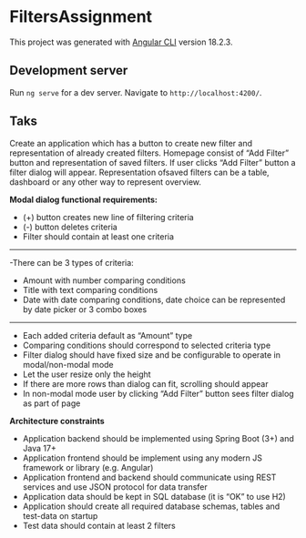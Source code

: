 # FiltersAssignment

This project was generated with [Angular CLI](https://github.com/angular/angular-cli) version 18.2.3.

## Development server

Run `ng serve` for a dev server. Navigate to `http://localhost:4200/`. 

## Taks

Create an application which has a button to create new filter and representation of already created filters.
Homepage consist of “Add Filter” button and representation of saved filters. If user clicks “Add Filter” button a filter dialog will appear. Representation ofsaved filters can be a table, dashboard or any other way to represent overview.

**Modal dialog functional requirements:**
- (+) button creates new line of filtering criteria
- (-) button deletes criteria
- Filter should contain at least one criteria
****
-There can be 3 types of criteria: 
- Amount with number comparing conditions
- Title with text comparing conditions
- Date with date comparing conditions, date choice can be represented by date picker or 3 combo boxes
****
- Each added criteria default as “Amount” type
- Comparing conditions should correspond to selected criteria type
- Filter dialog should have fixed size and be configurable to operate in modal/non-modal mode
- Let the user resize only the height
- If there are more rows than dialog can fit, scrolling should appear
- In non-modal mode user by clicking “Add Filter” button sees filter dialog as part of page


**Architecture constraints**
- Application backend should be implemented using Spring Boot (3+) and Java 17+
- Application frontend should be implement using any modern JS framework or library (e.g. Angular)
- Application frontend and backend should communicate using REST services and use JSON protocol for data transfer
- Application data should be kept in SQL database (it is “OK” to use H2)
- Application should create all required database schemas, tables and test-data on startup
- Test data should contain at least 2 filters
